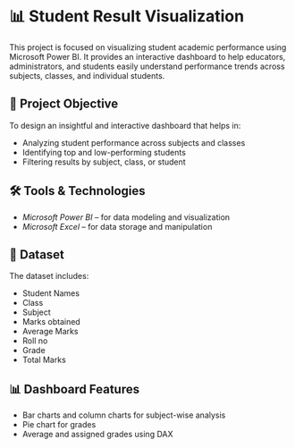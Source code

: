 # 📊 Student Result Visualization

This project is focused on visualizing student academic performance using Microsoft Power BI. It provides an interactive dashboard to help educators, administrators, and students easily understand performance trends across subjects, classes, and individual students.

## 🧠 Project Objective

To design an insightful and interactive dashboard that helps in:
- Analyzing student performance across subjects and classes
- Identifying top and low-performing students
- Filtering results by subject, class, or student

## 🛠 Tools & Technologies

- *Microsoft Power BI* – for data modeling and visualization
- *Microsoft Excel* – for data storage and manipulation

## 📁 Dataset

The dataset includes:
- Student Names
- Class
- Subject
- Marks obtained
- Average Marks
- Roll no
- Grade
- Total Marks


## 📊 Dashboard Features

- Bar charts and column charts for subject-wise analysis
- Pie chart for grades
- Average and assigned grades using DAX
